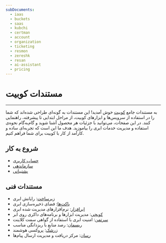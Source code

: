 ```yaml
---
subDocuments:
  - iaas
  - buckets
  - saas
  - kubchi
  - certman
  - account
  - organization
  - ticketing
  - resmon
  - zereshk
  - resan
  - ai-assistant
  - pricing
---
```


# مستندات کوبیت

---

به مستندات جامع [کوبیت](https://panel.kubit.ir/fa/) خوش آمدید! این مستندات به گونه‌ای طراحی شده‌اند که شما را در استفاده از سرویس‌ها و ابزارهای کوبیت، از مراحل ابتدایی تا پیشرفته، راهنمایی کنند. در این صفحات، می‌توانید با جزئیات هر محصول آشنا شوید و گام‌به‌گام نحوه‌ی استفاده و مدیریت خدمات ابری را بیاموزید. هدف ما این است که تجربه‌ای ساده و کارآمد از کار با کوبیت برای شما فراهم کنیم.

## شروع به کار

- [حساب کاربری](account)
- [سازماندهی](organization)
- [پشتیبانی](ticketing)

## مستندات فنی

- [زیرساخت](iaas): رایانش ابری
- [باکت‌ها](buckets): فضای ذخیره‌سازی ابری
- [ابرافزار](saas): نرم‌افزارهای مدیریت شده ابری
- [کوبچی](kubchi): مدیریت ابزارها و برنامه‌های داکری روی ابر
- [سرتمن](certman): امنیت ابری با استفاده از گواهی سمت کلاینت
- [ریسمان](resmon): رصد منابع با ریزدانگی مناسب
- [زرشک](zereshk): پروکسی هوشمند
- [رسان](resan): مرکز دریافت و مدیریت ارسال پیام‌ها

